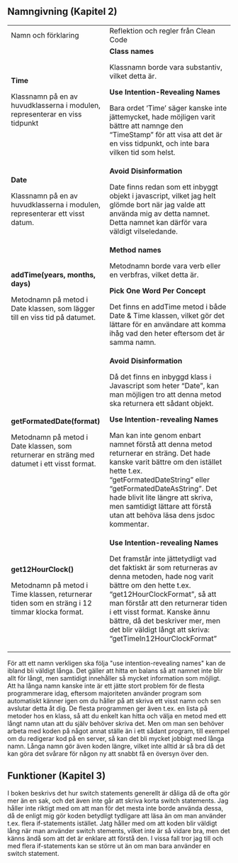 ## Namngivning (Kapitel 2)
<table>
  <tr>
   <td>
Namn och förklaring
   </td>
   <td>Reflektion och regler från Clean Code
   </td>
  </tr>
  <tr>
   <td><strong>Time</strong>
<p>
Klassnamn på en av huvudklasserna i modulen, representerar en viss tidpunkt
   </td>
   <td><strong>Class names</strong>
<p>
Klassnamn borde vara substantiv, vilket detta är.
<p>
<strong>Use Intention-Revealing Names</strong>
<p>
Bara ordet ‘Time’ säger kanske inte jättemycket, hade möjligen varit bättre att namnge den “TimeStamp” för att visa att det är en viss tidpunkt, och inte bara vilken tid som helst.
   </td>
  </tr>
  <tr>
   <td><strong>Date</strong>
<p>
Klassnamn på en av huvudklasserna i modulen, representerar ett visst datum.
   </td>
   <td><strong>Avoid Disinformation</strong>
<p>
Date finns redan som ett inbyggt objekt i javascript, vilket jag helt glömde bort när jag valde att använda mig av detta namnet. Detta namnet kan därför vara väldigt vilseledande. 
   </td>
  </tr>
  <tr>
   <td><strong>addTime(years, months, days)</strong>
<p>
Metodnamn på metod i Date klassen, som lägger till en viss tid på datumet.
   </td>
   <td><strong>Method names</strong>
<p>
Metodnamn borde vara verb eller en verbfras, vilket detta är.
<p>
<strong>Pick One Word Per Concept</strong>
<p>
Det finns en addTime metod i både Date & Time klassen, vilket gör det lättare för en användare att komma ihåg vad den heter eftersom det är samma namn.
   </td>
  </tr>
  <tr>
   <td><strong>getFormatedDate(format)</strong>
<p>
Metodnamn på metod i Date klassen, som returnerar en sträng med datumet i ett visst format.
   </td>
   <td><strong>Avoid Disinformation</strong>
<p>
Då det finns en inbyggd klass i Javascript som heter “Date”, kan man möjligen tro att denna metod ska returnera ett sådant objekt.
<p>
<strong>Use Intention-revealing Names</strong>
<p>
Man kan inte genom enbart namnet förstå att denna metod returnerar en sträng. Det hade kanske varit bättre om den istället hette t.ex. “getFormatedDateString” eller “getFormatedDateAsString”. Det hade blivit lite längre att skriva, men samtidigt lättare att förstå utan att behöva läsa dens jsdoc kommentar.
   </td>
  </tr>
  <tr>
   <td><strong>get12HourClock()</strong>
<p>
Metodnamn på metod i Time klassen, returnerar tiden som en sträng i 12 timmar klocka format.
   </td>
   <td><strong>Use Intention-revealing Names</strong>
<p>
Det framstår inte jättetydligt vad det faktiskt är som returneras av denna metoden, hade nog varit bättre om den hette t.ex. “get12HourClockFormat”, så att man förstår att den returnerar tiden i ett visst format. Kanske ännu bättre, då det beskriver mer, men det blir väldigt långt att skriva: “getTimeIn12HourClockFormat”
   </td>
  </tr>
</table>

För att ett namn verkligen ska följa "use intention-revealing names" kan de ibland bli väldigt långa. Det gäller att hitta en balans så att namnet inte blir allt för långt, men samtidigt innehåller så mycket information som möjligt. Att ha långa namn kanske inte är ett jätte stort problem för de flesta programmerare idag, eftersom majoriteten använder program som automatiskt känner igen om du håller på att skriva ett visst namn och sen avslutar detta åt dig. De flesta programmen ger även t.ex. en lista på metoder hos en klass, så att du enkelt kan hitta och välja en metod med ett långt namn utan att du själv behöver skriva det. Men om man sen behöver arbeta med koden på något annat ställe än i ett sådant program, till exempel om du redigerar kod på en server, så kan det bli mycket jobbigt med långa namn. Långa namn gör även koden längre, vilket inte alltid är så bra då det kan göra det svårare för någon ny att snabbt få en översyn över den.


## Funktioner (Kapitel 3)
I boken beskrivs det hur switch statements generellt är dåliga då de ofta gör mer än en sak, och det även inte går att skriva korta switch statements. 
Jag håller inte riktigt med om att man för det mesta inte borde använda dessa, då de enligt mig gör koden betydligt tydligare att läsa än om man använder t.ex. flera if-statements istället. 
Jatg håller med om att koden blir väldigt lång när man använder switch stements, vilket inte är så vidare bra, men det känns ändå som att det är enklare att förstå den. I vissa fall tror jag till och med flera if-statements kan se större ut än om man bara använder en switch statement.
